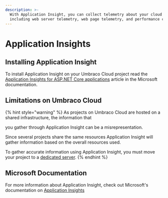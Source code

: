 ```yaml
---
description: >-
  With Application Insight, you can collect telemetry about your cloud project,
  including web server telemetry, web page telemetry, and performance counters.
---
```


# Application Insights

## Installing Application Insight

To install Application Insight on your Umbraco Cloud project read the[ Application Insights for ASP.NET Core applications](https://learn.microsoft.com/en-us/azure/azure-monitor/app/asp-net-core?tabs=netcorenew) article in the Microsoft documentation.

## Limitations on Umbraco Cloud

{% hint style="warning" %}
As projects on Umbraco Cloud are hosted on a shared infrastructure, the information that&#x20;

you gather through Application Insight can be a misrepresentation.

Since several projects share the same resources Application Insight will gather information based on the overall resources used.

To gather accurate information using Application Insight, you must move your project to a [dedicated server](../../build-and-customize-your-solution/ready-to-set-up-your-project/project-settings/dedicated-resources.md).
{% endhint %}

## Microsoft Documentation

For more information about Application Insight, check out Microsoft's documentation on [Application Insights](https://docs.microsoft.com/en-us/azure/application-insights/app-insights-overview)
